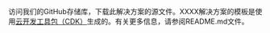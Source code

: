 访问我们的GitHub存储库，下载此解决方案的源文件。XXXX解决方案的模板是使用[云开发工具包（CDK）](http://aws.amazon.com/cdk/)生成的。有关更多信息，请参阅README.md文件。